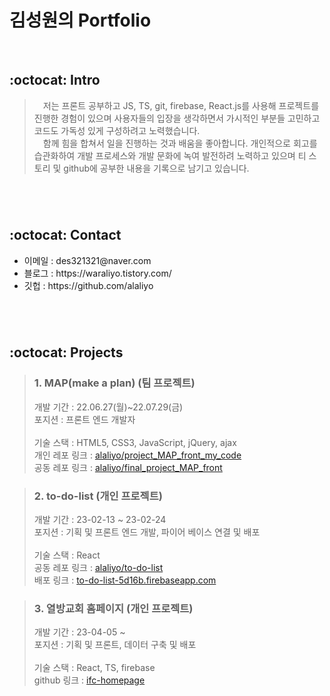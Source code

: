 # 김성원의 Portfolio

<br>

## :octocat: Intro
>&emsp;저는 프론트 공부하고 JS, TS, git, firebase, React.js를 사용해 프로젝트를 진행한 경험이 있으며 사용자들의 입장을 생각하면서 가시적인 부분들 고민하고 코드도 가독성 있게 구성하려고 노력했습니다.
><br>
>&emsp;함께 힘을 합쳐서 일을 진행하는 것과 배움을 좋아합니다.  개인적으로 회고를 습관화하여 개발 프로세스와 개발 문화에 녹여 발전하려 노력하고 있으며 티 스토리 및 github에 공부한 내용을 기록으로 남기고 있습니다.

#
<br/>

## :octocat: Contact
<ul>
  <li>이메일 : des321321@naver.com</li>
  <li>블로그 : https://waraliyo.tistory.com/</li>
  <li>깃헙 : https://github.com/alaliyo</li>
</ul>


#
<br/>


## :octocat: Projects
>### 1. MAP(make a plan) (팀 프로젝트)
><div>개발 기간 : 22.06.27(월)~22.07.29(금)</div>
><div>포지션 : 프론트 엔드 개발자</div>
><br>
><div>기술 스택 : HTML5, CSS3, JavaScript, jQuery, ajax</div>
><div>개인 레포 링크 : <a href="https://github.com/alaliyo/project_MAP_front_my_code" target='_blank'>alaliyo/project_MAP_front_my_code</a></div>
><div>공동 레포 링크 : <a href="https://github.com/alaliyo/final_project_MAP_front" target='_blank'>alaliyo/final_project_MAP_front</a></div>

>### 2. to-do-list (개인 프로젝트)
><div>개발 기간 : 23-02-13 ~ 23-02-24 </div>
><div>포지션 : 기획 및 프론트 엔드 개발, 파이어 베이스 연결 및 배포</div>
><br>
><div>기술 스택 : React</div>
><div>공동 레포 링크 : <a href="https://github.com/alaliyo/to-do-list" target='_blank'>alaliyo/to-do-list</a></div>
><div>배포 링크 : <a href="https://to-do-list-5d16b.firebaseapp.com/" target='_blank'>to-do-list-5d16b.firebaseapp.com</a></div>

>### 3. 열방교회 홈페이지 (개인 프로젝트)
><div>개발 기간 : 23-04-05 ~ </div>
><div>포지션 : 기획 및 프론트, 데이터 구축 및 배포</div>
><br>
><div>기술 스택 : React, TS, firebase </div>
><div>github 링크 : <a href="https://github.com/alaliyo/ifc-homepage" target='_blank'>ifc-homepage</a></div>

